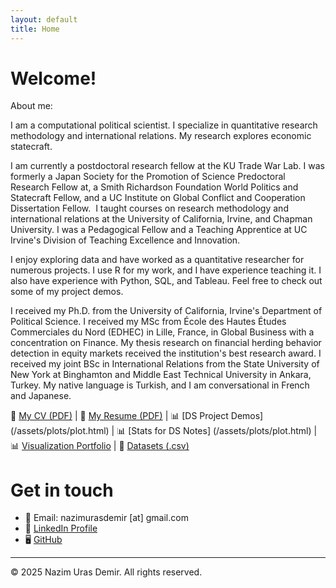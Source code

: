 ```yaml
---
layout: default
title: Home
---
```


# Welcome!

About me:

I am a computational political scientist. I specialize in quantitative research methodology and international relations. My research explores economic statecraft.

I am currently a postdoctoral research fellow at the KU Trade War Lab. I was formerly a Japan Society for the Promotion of Science Predoctoral Research Fellow at, a Smith Richardson Foundation World Politics and Statecraft Fellow, and a UC Institute on Global Conflict and Cooperation Dissertation Fellow.
​
I taught courses on research methodology and international relations at the University of California, Irvine, and Chapman University. I was a Pedagogical Fellow and a Teaching Apprentice at UC Irvine's Division of Teaching Excellence and Innovation.
 
I enjoy exploring data and have worked as a quantitative researcher for numerous projects. I use R for my work, and I have experience teaching it. I also have experience with Python, SQL, and Tableau. Feel free to check out some of my project demos.
 
I received my Ph.D. from the University of California, Irvine's Department of Political Science. I received my MSc from École des Hautes Études Commerciales du Nord (EDHEC) in Lille, France, in Global Business with a concentration on Finance. My thesis research on financial herding behavior detection in equity markets received the institution's best research award. I received my joint BSc in International Relations from the State University of New York at Binghamton and Middle East Technical University in Ankara, Turkey. My native language is Turkish, and I am conversational in French and Japanese.

📄 [My CV (PDF)](/assets/docs/CV_2025.pdf) | 📄 [My Resume (PDF)](/assets/docs/resume_2025.pdf) | 📊 [DS Project Demos] (/assets/plots/plot.html) | 📊 [Stats for DS Notes] (/assets/plots/plot.html) | 📊 [Visualization Portfolio](/assets/plots/plot.html) | 📂 [Datasets (.csv)](/assets/data/data.csv)

# Get in touch
- 📧 Email: nazimurasdemir [at] gmail.com
- 💼 [LinkedIn Profile](https://www.linkedin.com/in/nazimurasdemir)
- 🖥️ [GitHub](https://github.com/urasdemir)
  
---

© 2025 Nazim Uras Demir. All rights reserved.
